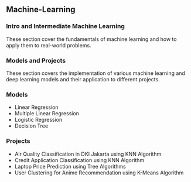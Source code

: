 ## Machine-Learning

### Intro and Intermediate Machine Learning 

These section cover the fundamentals of machine learning and how to apply them to real-world problems.

### Models and Projects 

These section covers the implementation of various machine learning and deep learning models and their application to different projects.

### Models
- Linear Regression
- Multiple Linear Regression
- Logistic Regression
- Decision Tree

### Projects
- Air Quality Classification in DKI Jakarta using KNN Algorithm
- Credit Application Classification using KNN Algorithm
- Laptop Price Prediction using Tree Algorithms
- User Clustering for Anime Recommendation using K-Means Algorithm
